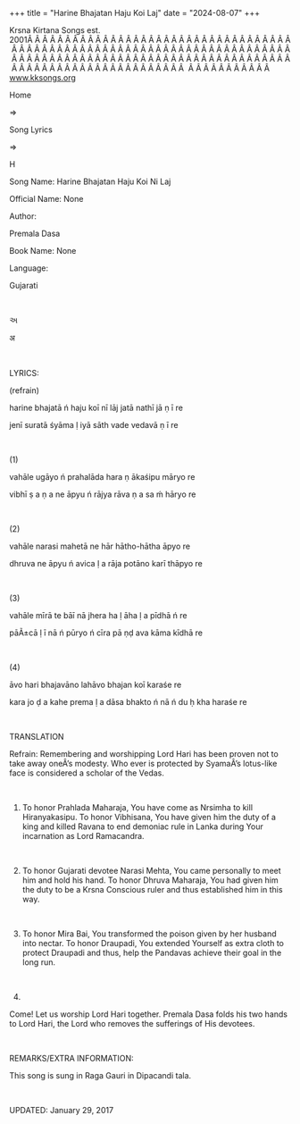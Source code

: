 +++ 
title = "Harine Bhajatan Haju Koi Laj"
date = "2024-08-07"
+++

Krsna Kirtana Songs est. 2001Â Â Â Â Â Â Â Â Â Â Â Â Â Â Â Â Â Â Â Â Â Â Â Â Â Â Â Â Â Â Â Â Â Â Â Â Â Â Â Â Â Â Â Â Â Â Â Â Â Â Â Â Â Â Â Â Â Â Â Â Â Â Â Â Â Â Â Â Â Â Â Â Â Â Â Â Â Â Â Â Â Â Â Â Â Â Â Â Â Â Â Â Â Â Â Â Â Â Â Â Â Â Â Â Â Â Â Â Â Â Â Â Â Â Â Â Â Â Â Â Â Â Â Â Â Â Â Â Â Â Â Â  Â Â Â Â Â Â Â Â Â Â Â  
www.kksongs.org








Home
 
⇒
 
Song Lyrics
 
⇒
 
H


Song
Name: Harine Bhajatan Haju Koi Ni Laj


Official
Name: None


Author:

Premala Dasa


Book
Name: None


Language:

Gujarati


 








અ






अ








 


LYRICS:


(refrain)


harine
bhajatā
ń
 haju koī
nī lāj jatā nathī jā
ṇ
ī re


jenī
suratā śyāma
ḷ
iyā sāth vade vedavā
ṇ
ī re


 


(1)


vahāle
ugāyo
ń
 prahalāda
hara
ṇ
ākaśipu māryo
re


vibhī
ṣ
a
ṇ
a ne āpyu
ń
 rājya
rāva
ṇ
a sa
ḿ
hāryo re


 


(2)


vahāle
narasi mahetā ne hār hātho-hātha āpyo re


dhruva
ne āpyu
ń
 avica
ḷ
a rāja
potāno karī thāpyo re


 


(3)


vahāle
mīrā te bāī nā jhera ha
ḷ
āha
ḷ
a pīdhā
ń
 re


pāÃ±cā
ḷ
ī nā
ń
 pūryo
ń
 cīra pā
ṇḍ
ava kāma
kīdhā re


 


(4)


āvo
hari bhajavāno lahāvo bhajan koī karaśe re


kara
jo
ḍ
a kahe prema
ḷ
a dāsa bhakto
ń
 nā
ń
 du
ḥ
kha haraśe re


 


TRANSLATION


Refrain:
Remembering and worshipping Lord Hari has been proven not to take away oneÂ’s
modesty. Who ever is protected by SyamaÂ’s lotus-like face is considered a
scholar of the Vedas.


 


1) To
honor Prahlada Maharaja, You have come as Nrsimha to kill Hiranyakasipu. To
honor Vibhisana, You have given him the duty of a king and killed Ravana to end
demoniac rule in Lanka during Your incarnation as Lord Ramacandra.


 


2) To
honor Gujarati devotee Narasi Mehta, You came personally to meet him and hold
his hand. To honor Dhruva Maharaja, You had given him the duty to be a Krsna
Conscious ruler and thus established him in this way.


 


3) To
honor Mira Bai, You transformed the poison given by her husband into nectar. To
honor Draupadi, You extended Yourself as extra cloth to protect Draupadi and
thus, help the Pandavas achieve their goal in the long run.


 


4)
Come! Let us worship Lord Hari together. Premala Dasa folds his two hands to
Lord Hari, the Lord who removes the sufferings of His devotees.


 


REMARKS/EXTRA
INFORMATION:


This
song is sung in Raga Gauri in Dipacandi tala.


 


UPDATED:
 January 29, 2017